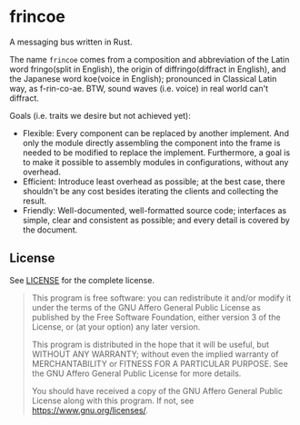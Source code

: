 # frincoe

A messaging bus written in Rust.

The name `frincoe` comes from a composition and abbreviation of
the Latin word fringo(split in English), the origin of diffringo(diffract in English),
and the Japanese word koe(voice in English);
pronounced in Classical Latin way, as f-rin-co-ae.
BTW, sound waves (i.e. voice) in real world can't diffract.

Goals (i.e. traits we desire but not achieved yet):

- Flexible: Every component can be replaced by another implement.
  And only the module directly assembling the component into the frame
  is needed to be modified to replace the implement.
  Furthermore, a goal is to make it possible to assembly modules in configurations,
  without any overhead.
- Efficient: Introduce least overhead as possible;
  at the best case, there shouldn't be any cost besides iterating the clients
  and collecting the result.
- Friendly: Well-documented, well-formatted source code;
  interfaces as simple, clear and consistent as possible;
  and every detail is covered by the document.

## License

See [LICENSE](./LICENSE) for the complete license.

> This program is free software: you can redistribute it and/or modify
> it under the terms of the GNU Affero General Public License as published
> by the Free Software Foundation, either version 3 of the License, or
> (at your option) any later version.
>
> This program is distributed in the hope that it will be useful,
> but WITHOUT ANY WARRANTY; without even the implied warranty of
> MERCHANTABILITY or FITNESS FOR A PARTICULAR PURPOSE.  See the
> GNU Affero General Public License for more details.
>
> You should have received a copy of the GNU Affero General Public License
> along with this program.  If not, see <https://www.gnu.org/licenses/>.

[//modeline]: random:// " vim:set spell nofoldenable: "
